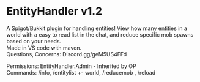 # EntityHandler v1.2
A Spigot/Bukkit plugin for handling entities! View how many entities in a world with a easy to read list in the chat, and reduce specific mob spawns based on your needs. <br>
Made in VS code with maven. <br>
Questions, Concerns: Discord.gg/geM5US4FFd

Permissions: EntityHandler.Admin - Inherited by OP <br>
Commands: /info, /entitylist +- world, /reducemob <mob> <percentage>, /reload
